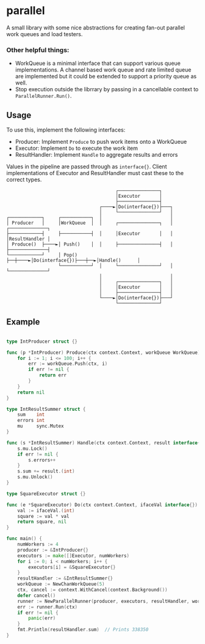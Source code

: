 # parallel

A small library with some nice abstractions for creating fan-out parallel work queues and load testers.

### Other helpful things:
* WorkQueue is a minimal interface that can support various queue implementations. A channel based work queue and rate limited queue are implemented but it could be extended to support a priority queue as well.
* Stop execution outside the librrary by passing in a cancellable context to `ParallelRunner.Run()`.

## Usage

To use this, implement the following interfaces:
* Producer: Implement `Produce` to push work items onto a WorkQueue
* Executor: Implement `Do` to execute the work item
* ResultHandler: Implement `Handle` to aggregate results and errors

Values in the pipeline are passed through as `interface{}`. Client implementations of Executor and ResultHandler must cast these to the correct types.

```
                                        ┌───────────────┐
                                        │Executor       │
                                        ├───────────────┤
                                  ┌────►│Do(interface{})├───┐
                                  │     └───────────────┘   │
┌────────────┐     ┌───────────┐  │                         │
│ Producer   │     │WorkQueue  │  │     ┌───────────────┐   │   ┌──────────────┐
├────────────┤     ├───────────┤  │     │Executor       │   │   │ResultHandler │
│ Produce()  ├────►│ Push()    │  │     ├───────────────┤   │   ├──────────────┤
└────────────┘     │ Pop()     ├──┼────►│Do(interface{})├───┼──►│Handle()      │
                   └───────────┘  │     └───────────────┘   │   └──────────────┘
                                  │                         │
                                  │     ┌───────────────┐   │
                                  │     │Executor       │   │
                                  │     ├───────────────┤   │
                                  └────►│Do(interface{})├───┘
                                        └───────────────┘
```

## Example

```go

type IntProducer struct {}

func (p *IntProducer) Produce(ctx context.Context, workQueue WorkQueue) error {
	for i := 1; i <= 100; i++ {
		err := workQueue.Push(ctx, i)
		if err != nil {
			return err
		}
	}
	return nil
}

type IntResultSummer struct {
	sum    int
	errors int
	mu     sync.Mutex
}

func (s *IntResultSummer) Handle(ctx context.Context, result interface{}, err error) {
	s.mu.Lock()
	if err != nil {
		s.errors++
	}
	s.sum += result.(int)
	s.mu.Unlock()
}

type SquareExecutor struct {}

func (e *SquareExecutor) Do(ctx context.Context, ifaceVal interface{}) (interface{}, error) {
	val := ifaceVal.(int)
	square := val * val
	return square, nil
}

func main() {
	numWorkers := 4
	producer := &IntProducer{}
	executors := make([]Executor, numWorkers)
	for i := 0; i < numWorkers; i++ {
		executors[i] = &SquareExecutor{}
	}
	resultHandler := &IntResultSummer{}
	workQueue := NewChanWorkQueue(5)
	ctx, cancel := context.WithCancel(context.Background())
	defer cancel()
	runner := NewParallelRunner(producer, executors, resultHandler, workQueue)
	err := runner.Run(ctx)
	if err != nil {
		panic(err)
	}
	fmt.Println(resultHandler.sum)	// Prints 338350
}
```
